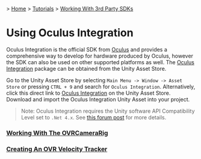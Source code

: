 &gt; [Home](../../../../README.md) &gt; [Tutorials](../../README.md) &gt; [Working With 3rd Party SDKs](../README.md)

# Using Oculus Integration

Oculus Integration is the official SDK from [Oculus](https://developer.oculus.com/downloads/package/unity-integration/) and provides a comprehensive way to develop for hardware produced by Oculus, however the SDK can also be used on other supported platforms as well. The [Oculus Integration](https://assetstore.unity.com/packages/tools/integration/oculus-integration-82022) package can be obtained from the Unity Asset Store.

Go to the Unity Asset Store by selecting `Main Menu -> Window -> Asset Store` or pressing `CTRL + 9` and search for `Oculus Integration`. Alternatively, click this direct link to [Oculus Integration](https://assetstore.unity.com/packages/tools/integration/oculus-integration-82022) on the Unity Asset Store. Download and import the Oculus Integration Unity Asset into your project.

> Note: Oculus Integration requires the Unity software API Compatibility Level set to `.Net 4.x`. See [this forum post](https://forums.oculusvr.com/developer/discussion/73172/oculus-integration-for-unity-v1-34-01-31-19) for more details.

### [Working With The OVRCameraRig](WorkingWithTheOVRCameraRig/README.md)
### [Creating An OVR Velocity Tracker](CreatingAnOVRVelocityTracker/README.md)